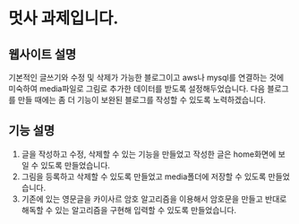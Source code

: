 # 멋사 과제입니다.

## <strong>웹사이트 설명</strong>

 기본적인 글쓰기와  수정 및 삭제가 가능한 블로그이고 aws나 mysql를 연결하는 것에 미숙하여  media파일로 그림로 추가한 데이터를 받도록 설정해두었습니다.  다음 블로그를 만들 때에는 좀 더 기능이 보완된 블로그를 작성할 수 있도록 노력하겠습니다.

## <strong>기능 설명</strong>

1. 글을 작성하고 수정, 삭제할 수 있는 기능을 만들었고 작성한 글은 home화면에 보일 수 있도록 만들었습니다. 
2. 그림을 등록하고 삭제할 수 있도록 만들었고 media폴더에 저장할 수 있도록 만들었습니다.
3. 기존에 있는 영문글을 카이사르 암호 알고리즘을 이용해서 암호문을 만들고 반대로 해독할 수 있는 알고리즘을 구현해 입력할 수 있도록 만들었습니다. 

